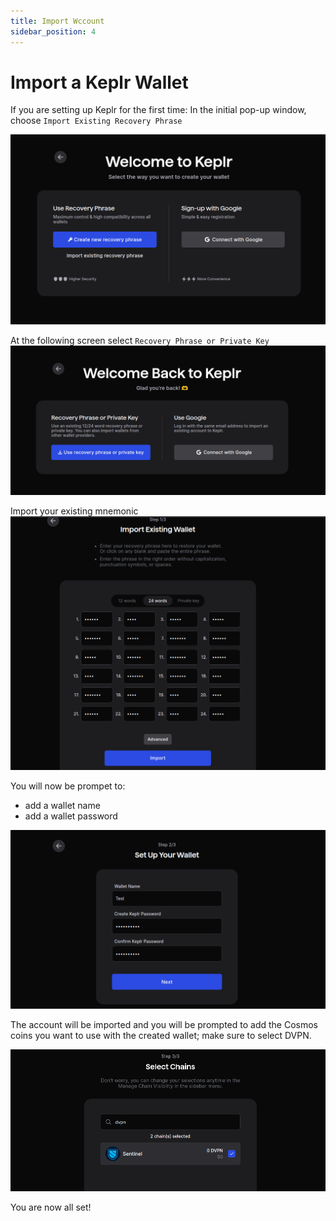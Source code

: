```yaml
---
title: Import Wccount
sidebar_position: 4
---
```


# Import a Keplr Wallet

If you are setting up Keplr for the first time: In the initial pop-up window, choose `Import Existing Recovery Phrase`

![](/img/keplr/import-1.png)

At the following screen select `Recovery Phrase or Private Key`
![](/img/keplr/import-2.png)

Import your existing mnemonic
![](/img/keplr/import-3.png)

You will now be prompet to:
- add a wallet name
- add a wallet password

![](/img/keplr/import-4.png)

The account will be imported and you will be prompted to add the Cosmos coins you want to use with the created wallet; make sure to select DVPN.

![](/img/keplr/import-5.png)

You are now all set!